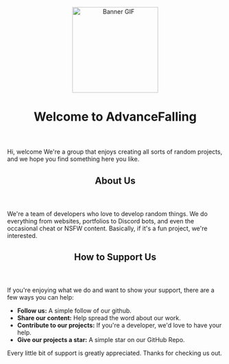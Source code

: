 <div align="center">
  <img src="https://files.catbox.moe/q8bo16.png" alt="Banner GIF" width="200" />
</div>

<div align="center">
<header><h1>Welcome to AdvanceFalling</h1></header>
</div>

Hi, welcome We're a group that enjoys creating all sorts of random projects, and we hope you find something here you like.

<div align="center">
<header><h2>About Us</h2></header>
</div>

We're a team of developers who love to develop random things. We do everything from websites, portfolios to Discord bots, and even the occasional cheat or NSFW content. Basically, if it's a fun project, we're interested.

<div align="center">
<header><h2>How to Support Us</h2></header>
</div>

If you're enjoying what we do and want to show your support, there are a few ways you can help:

*   **Follow us:**  A simple follow of our github.
*   **Share our content:**  Help spread the word about our work.
*   **Contribute to our projects:**  If you're a developer, we'd love to have your help.
*   **Give our projects a star:**  A simple star on our GitHub Repo.

Every little bit of support is greatly appreciated. Thanks for checking us out.
